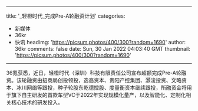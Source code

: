 
---
title: '_轻橙时代_完成Pre-A轮融资计划'
categories: 
 - 新媒体
 - 36kr
 - 快讯
headimg: 'https://picsum.photos/400/300?random=1690'
author: 36kr
comments: false
date: Sun, 30 Jan 2022 04:03:40 GMT
thumbnail: 'https://picsum.photos/400/300?random=1690'
---

<div>   
36氪获悉，近日，轻橙时代（深圳）科技有限责任公司宣布超额完成Pre-A轮融资。该轮融资由招商局创投领投，逸高资本、贵阳产控集团、灏浚投资、文略资本、冰川网络等跟投，种子轮股东乾德控股、度量衡资本继续跟投，所融资金将用于旗下自主研发的首款车型VC于2022年实现规模化量产，以及智能化、定制化相关核心技术的研发投入。  
</div>
            